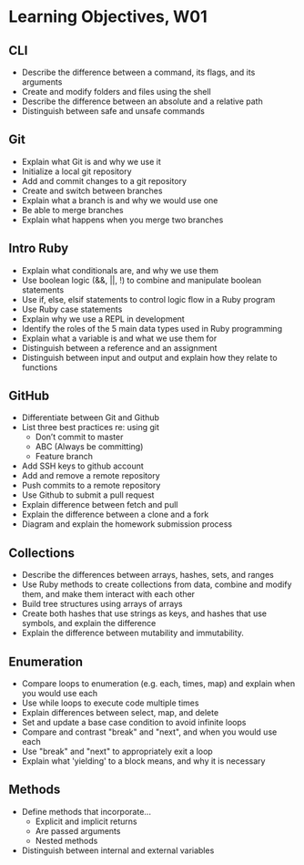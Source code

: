 # Learning Objectives, W01

## CLI

-	Describe the difference between a command, its flags, and its arguments
-	Create and modify folders and files using the shell
-	Describe the difference between an absolute and a relative path
-	Distinguish between safe and unsafe commands

## Git

- Explain what Git is and why we use it
- Initialize a local git repository
- Add and commit changes to a git repository
- Create and switch between branches
- Explain what a branch is and why we would use one
- Be able to merge branches
- Explain what happens when you merge two branches

## Intro Ruby

- Explain what conditionals are, and why we use them
- Use boolean logic (&&, ||, !) to combine and manipulate boolean statements
- Use if, else, elsif statements to control logic flow in a Ruby program
- Use Ruby case statements
- Explain why we use a REPL in development
- Identify the roles of the 5 main data types used in Ruby programming
- Explain what a variable is and what we use them for
- Distinguish between a reference and an assignment
- Distinguish between input and output and explain how they relate to functions

## GitHub

- Differentiate between Git and Github
- List three best practices re: using git
  - Don’t commit to master
  - ABC (Always be committing)
  - Feature branch
- Add SSH keys to github account
- Add and remove a remote repository
- Push commits to a remote repository
- Use Github to submit a pull request
- Explain difference between fetch and pull
- Explain the difference between a clone and a fork
- Diagram and explain the homework submission process

## Collections

-	Describe the differences between arrays, hashes, sets, and ranges
-	Use Ruby methods to create collections from data, combine and modify them, and make them interact with each other
-	Build tree structures using arrays of arrays
-	Create both hashes that use strings as keys, and hashes that use symbols, and explain the difference
-	Explain the difference between mutability and immutability.


## Enumeration

- Compare loops to enumeration (e.g. each, times, map) and explain when you would use each
- Use while loops to execute code multiple times
- Explain differences between select, map, and delete
- Set and update a base case condition to avoid infinite loops
- Compare and contrast "break" and "next", and when you would use each
- Use "break" and "next" to appropriately exit a loop
- Explain what 'yielding' to a block means, and why it is necessary

## Methods

- Define methods that incorporate...
    - Explicit and implicit returns
    - Are passed arguments
    - Nested methods
- Distinguish between internal and external variables
